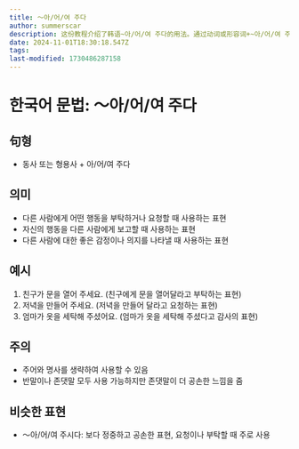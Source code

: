 ```yaml
---
title: 〜아/어/여 주다
author: summerscar
description: 这份教程介绍了韩语~아/어/여 주다的用法。通过动词或形容词+~아/어/여 주다表达请求、报告行动或表达好意。可省略主语和名词，使用반말或尊敬语。与~아/어/여 주시다相似，表示更为礼貌的请求。
date: 2024-11-01T18:30:18.547Z
tags:
last-modified: 1730486287158
---
```


# 한국어 문법: 〜아/어/여 주다

## 句형
- 동사 또는 형용사 + 아/어/여 주다

## 의미
- 다른 사람에게 어떤 행동을 부탁하거나 요청할 때 사용하는 표현
- 자신의 행동을 다른 사람에게 보고할 때 사용하는 표현
- 다른 사람에 대한 좋은 감정이나 의지를 나타낼 때 사용하는 표현

## 예시
1. <Speak>친구가 문을 열어 주세요.</Speak> (친구에게 문을 열어달라고 부탁하는 표현)
2. <Speak>저녁을 만들어 주세요.</Speak> (저녁을 만들어 달라고 요청하는 표현)
3. <Speak>엄마가 옷을 세탁해 주셨어요.</Speak> (엄마가 옷을 세탁해 주셨다고 감사의 표현)

## 주의
- 주어와 명사를 생략하여 사용할 수 있음
- 반말이나 존댓말 모두 사용 가능하지만 존댓말이 더 공손한 느낌을 줌

## 비슷한 표현
- 〜아/어/여 주시다: 보다 정중하고 공손한 표현, 요청이나 부탁할 때 주로 사용